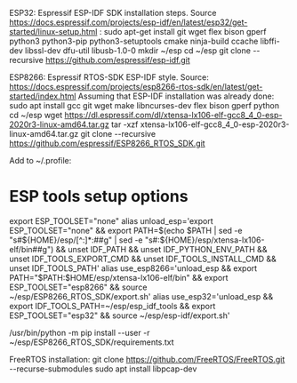 ESP32:
Espressif ESP-IDF SDK installation steps.
Source https://docs.espressif.com/projects/esp-idf/en/latest/esp32/get-started/linux-setup.html :
sudo apt-get install git wget flex bison gperf python3 python3-pip python3-setuptools cmake ninja-build ccache libffi-dev libssl-dev dfu-util libusb-1.0-0
mkdir ~/esp
cd ~/esp
git clone --recursive https://github.com/espressif/esp-idf.git


ESP8266:
Espressif RTOS-SDK ESP-IDF style.
Source: https://docs.espressif.com/projects/esp8266-rtos-sdk/en/latest/get-started/index.html
Assuming that ESP-IDF installation was already done:
sudo apt install gcc git wget make libncurses-dev flex bison gperf python
cd ~/esp
wget https://dl.espressif.com/dl/xtensa-lx106-elf-gcc8_4_0-esp-2020r3-linux-amd64.tar.gz
tar -xzf xtensa-lx106-elf-gcc8_4_0-esp-2020r3-linux-amd64.tar.gz
git clone --recursive https://github.com/espressif/ESP8266_RTOS_SDK.git

Add to ~/.profile:
# ESP tools setup options
export ESP_TOOLSET="none"
alias unload_esp='export ESP_TOOLSET="none" && export PATH=$(echo $PATH | sed -e "s#${HOME}/esp/[^:]*:##g" | sed -e "s#:${HOME}/esp/xtensa-lx106-elf/bin##g") && unset IDF_PATH && unset IDF_PYTHON_ENV_PATH && unset IDF_TOOLS_EXPORT_CMD && unset IDF_TOOLS_INSTALL_CMD && unset IDF_TOOLS_PATH'
alias use_esp8266='unload_esp && export PATH="$PATH:$HOME/esp/xtensa-lx106-elf/bin" && export ESP_TOOLSET="esp8266" && source ~/esp/ESP8266_RTOS_SDK/export.sh'
alias use_esp32='unload_esp && export IDF_TOOLS_PATH=~/esp/esp_idf_tools && export ESP_TOOLSET="esp32" && source ~/esp/esp-idf/export.sh'

/usr/bin/python -m pip install --user -r ~/esp/ESP8266_RTOS_SDK/requirements.txt



FreeRTOS installation:
git clone https://github.com/FreeRTOS/FreeRTOS.git --recurse-submodules
sudo apt install libpcap-dev
